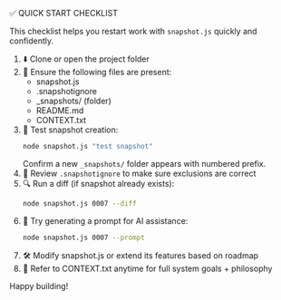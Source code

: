 ✅ QUICK START CHECKLIST

This checklist helps you restart work with `snapshot.js` quickly and confidently.

1. ⬇️ Clone or open the project folder
2. 📁 Ensure the following files are present:
   - snapshot.js
   - .snapshotignore
   - _snapshots/ (folder)
   - README.md
   - CONTEXT.txt
3. 🧪 Test snapshot creation:
   ```bash
   node snapshot.js "test snapshot"
   ```
   Confirm a new `_snapshots/` folder appears with numbered prefix.
4. 📄 Review `.snapshotignore` to make sure exclusions are correct
5. 🔍 Run a diff (if snapshot already exists):
   ```bash
   node snapshot.js 0007 --diff
   ```
6. 🤖 Try generating a prompt for AI assistance:
   ```bash
   node snapshot.js 0007 --prompt
   ```
7. 🛠️ Modify snapshot.js or extend its features based on roadmap
8. 🧠 Refer to CONTEXT.txt anytime for full system goals + philosophy

Happy building!
